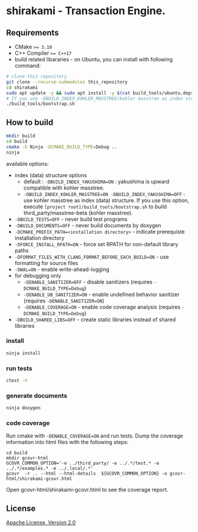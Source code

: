 # shirakami - Transaction Engine.

## Requirements

* CMake `>= 3.10`
* C++ Compiler `>= C++17`
* build related libararies - on Ubuntu, you can install with following command:

```sh
# clone this repository
git clone --recurse-submodules this_repository
cd shirakami
sudo apt update -y && sudo apt install -y $(cat build_tools/ubuntu.deps)
# If you use -DBUILD_INDEX_KOHLER_MASSTREE(kohler masstree as index structure), it builds third_party/masstree-beta
./build_tools/bootstrap.sh
```

## How to build

```sh
mkdir build
cd build
cmake -G Ninja -DCMAKE_BUILD_TYPE=Debug ..
ninja
```

available options:
* index (data) structure options
  * default : `-DBUILD_INDEX_YAKUSHIMA=ON` : yakushima is upward compatible with kohler masstree.
  * `-DBUILD_INDEX_KOHLER_MASSTREE=ON -DBUILD_INDEX_YAKUSHIMA=OFF` : use kohler masstree as index (data) structure. 
  If you use this option, execute `[project root]/build_tools/bootstrap.sh` to build third_party/masstree-beta (kohler masstree).
* `-DBUILD_TESTS=OFF` - never build test programs
* `-DBUILD_DOCUMENTS=OFF` - never build documents by doxygen
* `-DCMAKE_PREFIX_PATH=<installation directory>` - indicate prerequiste installation directory
* `-DFORCE_INSTALL_RPATH=ON` - force set RPATH for non-default library paths
* `-DFORMAT_FILES_WITH_CLANG_FORMAT_BEFORE_EACH_BUILD=ON` - use formatting for source files
* `-DWAL=ON` - enable write-ahead-logging
* for debugging only
  * `-DENABLE_SANITIZER=OFF` - disable sanitizers (requires `-DCMAKE_BUILD_TYPE=Debug`)
  * `-DENABLE_UB_SANITIZER=ON` - enable undefined behavior sanitizer (requires `-DENABLE_SANITIZER=ON`)
  * `-DENABLE_COVERAGE=ON` - enable code coverage analysis (requires `-DCMAKE_BUILD_TYPE=Debug`)
* `-DBUILD_SHARED_LIBS=OFF` - create static libraries instead of shared libraries

### install 

```sh
ninja install
```

### run tests

```sh
ctest -V
```

### generate documents

```sh
ninja doxygen
```

### code coverage

Run cmake with `-DENABLE_COVERAGE=ON` and run tests.
Dump the coverage information into html files with the following steps:
```
cd build
mkdir gcovr-html
GCOVR_COMMON_OPTION='-e ../third_party/ -e ../.*/test.* -e ../.*/examples.* -e ../.local/.*'
gcovr  -r .. --html --html-details  ${GCOVR_COMMON_OPTION} -o gcovr-html/shirakami-gcovr.html
```
Open gcovr-html/shirakami-gcovr.html to see the coverage report.

## License

[Apache License, Version 2.0](http://www.apache.org/licenses/LICENSE-2.0)

